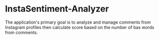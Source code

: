 # InstaSentiment-Analyzer
The application's primary goal is to analyze and manage comments from Instagram profiles then calculate score based on the number of bas words from comments.
